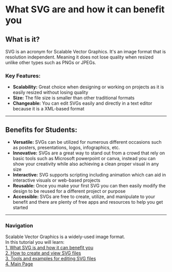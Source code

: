 # What SVG are and how it can benefit you     
      
## What is it?       
SVG is an acronym for Scalable Vector Graphics. It's an image format that is resolution independent. Meaning it does not lose quality when resized unlike other types such as PNGs or JPEGs.     
         
### Key Features:       
- **Scalability:** Great choice when designing or working on projects as it is easily resized without losing quality       
- **Size:** The file size is smaller than other traditional formats      
- **Changeable:** You can edit SVGs easily and directly in a text editor because it is a XML-based format      
      
----      
      
## Benefits for Students:      
- **Versatile:** SVGs can be utilized for numerous different occasions such as posters, presentations, logos, infographics, etc.      
- **Innovative:** SVGs are a great way to stand out from a crowd that rely on basic tools such as Microsoft powerpoint or canva, instead you can show your creativity while also achieving a clean proper visual in any size      
- **Interactive:** SVG supports scripting including animation which can aid in interactive visuals or web-based projects      
- **Reusable:** Once you make your first SVG you can then easily modify the design to be reused for a different project or purpose      
- **Accessible:** SVGs are free to create, utilize, and manipulate to your benefit and there are plenty of free apps and resources to help you get started      
      
----      
      
### Navigation      
Scalable Vector Graphics is a widely-used image format.      
In this tutorial you will learn:      
[1. What SVG is and how it can benefit you](1Benefits.md)      
[2. How to create and view SVG files](2Details.md)      
[3. Tools and examples for editing SVG files](3Examples.md)      
[4. Main Page](README.md)      
